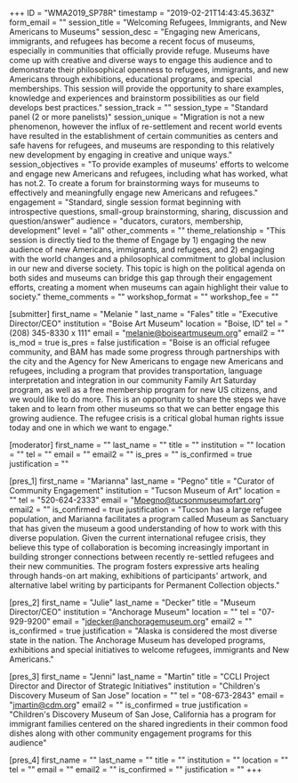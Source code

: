 +++
ID = "WMA2019_SP78R"
timestamp = "2019-02-21T14:43:45.363Z"
form_email = ""
session_title = "Welcoming Refugees, Immigrants, and New Americans to Museums"
session_desc = "Engaging new Americans, immigrants, and refugees has become a recent focus of museums, especially in communities that officially provide refuge. Museums have come up with creative and diverse ways to engage this audience and to demonstrate their philosophical openness to refugees, immigrants, and new Americans through exhibitions, educational programs, and special memberships. This session will provide the opportunity to share examples, knowledge and experiences and brainstorm possibilities as our field develops best practices."
session_track = ""
session_type = "Standard panel (2 or more panelists)"
session_unique = "Migration is not a new phenomenon, however the influx of re-settlement and recent world events have resulted in the establishment of certain communities as centers and safe havens for refugees, and museums are responding to this relatively new development by engaging in creative and unique ways."
session_objectives = "To provide examples of museums' efforts to welcome and engage new Americans and refugees, including what has worked, what has not.2. To create a forum for brainstorming ways for museums to effectively and meaningfully engage new Americans and refugees."
engagement = "Standard, single session format beginning with introspective questions, small-group brainstorming, sharing, discussion and question/answer"
audience = "ducators, curators, membership, development"
level = "all"
other_comments = ""
theme_relationship = "This session is directly tied to the theme of Engage by 1) engaging the new audience of new Americans, immigrants, and refugees, and 2) engaging with the world changes and a philosophical commitment to global inclusion in our new and diverse society. This topic is high on the political agenda on both sides and museums can bridge this gap through their engagement efforts, creating a moment when museums can again highlight their value to society."
theme_comments = ""
workshop_format = ""
workshop_fee = ""

[submitter]
first_name = "Melanie "
last_name = "Fales"
title = "Executive Director/CEO"
institution = "Boise Art Museum"
location = "Boise, ID"
tel = "(208) 345-8330 x 111"
email = "melanie@boiseartmuseum.org"
email2 = ""
is_mod = true
is_pres = false
justification = "Boise is an official refugee community, and BAM has made some progress through partnerships with the city and the Agency for New Americans to engage new Americans and refugees, including a program that provides transportation, language interpretation and integration in our community Family Art Saturday program, as well as a free membership program for new US citizens, and we would like to do more. This is an opportunity to share the steps we have taken and to learn from other museums so that we can better engage this growing audience. The refugee crisis is a critical global human rights issue today and one in which we want to engage."

[moderator]
first_name = ""
last_name = ""
title = ""
institution = ""
location = ""
tel = ""
email = ""
email2 = ""
is_pres = ""
is_confirmed = true
justification = ""

[pres_1]
first_name = "Marianna"
last_name = "Pegno"
title = "Curator of Community Engagement"
institution = "Tucson Museum of Art"
location = ""
tel = "520-624-2333"
email = "Mpegno@tucsonmuseumofart.org"
email2 = ""
is_confirmed = true
justification = "Tucson has a large refugee population, and Marianna facilitates a program called Museum as Sanctuary that has given the museum a good understanding of how to work with this diverse population. Given the current international refugee crisis, they believe this type of collaboration is becoming increasingly important in building stronger connections between recently re-settled refugees and their new communities. The program fosters expressive arts healing through hands-on art making, exhibitions of participants' artwork, and alternative label writing by participants for Permanent Collection objects."

[pres_2]
first_name = "Julie"
last_name = "Decker"
title = "Museum Director/CEO"
institution = "Anchorage Museum"
location = ""
tel = "07-929-9200"
email = "jdecker@anchoragemuseum.org"
email2 = ""
is_confirmed = true
justification = "Alaska is considered the most diverse state in the nation. The Anchorage Museum has developed programs, exhibitions and special initiatives to welcome refugees, immigrants and New Americans."

[pres_3]
first_name = "Jenni"
last_name = "Martin"
title = "CCLI Project Director and Director of Strategic Initiatives"
institution = "Children's Discovery Museum of San Jose"
location = ""
tel = "08-673-2843"
email = "jmartin@cdm.org"
email2 = ""
is_confirmed = true
justification = "Children's Discovery Museum of San Jose, California has a program for immigrant families centered on the shared ingredients in their common food dishes along with other community engagement programs for this audience"

[pres_4]
first_name = ""
last_name = ""
title = ""
institution = ""
location = ""
tel = ""
email = ""
email2 = ""
is_confirmed = ""
justification = ""
+++
